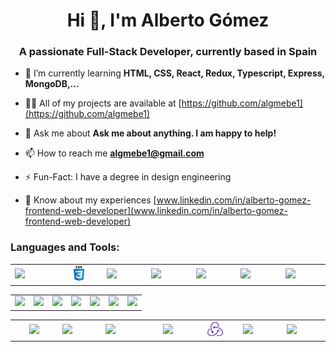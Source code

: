 <h1 align="center">Hi 👋, I'm Alberto Gómez</h1>
<h3 align="center">A passionate Full-Stack Developer, currently based in Spain</h3>

- 🌱 I’m currently learning **HTML, CSS, React, Redux, Typescript, Express, MongoDB,...**

- 👨‍💻 All of my projects are available at [https://github.com/algmebe1](https://github.com/algmebe1)

- 💬 Ask me about **Ask me about anything. I am happy to help!**

- 📫 How to reach me **algmebe1@gmail.com**

- ⚡️ Fun-Fact: I have a degree in design engineering

- 📄 Know about my experiences [www.linkedin.com/in/alberto-gomez-frontend-web-developer](www.linkedin.com/in/alberto-gomez-frontend-web-developer)

<h3 align="left">Languages and Tools:</h3>

<table>
  <tr>
    <td><a href="https://getbootstrap.com/" ><img src="https://www.vectorlogo.zone/logos/getbootstrap/getbootstrap-ar21.svg"></a></td>
    <td align="center" width="15%" ><a href="https://www.w3schools.com/css/" ><img width="40%" src="https://raw.githubusercontent.com/devicons/devicon/9c6bfdb9783cdfe1018666ed76adcfd3eab6fad6/icons/css3/css3-original-wordmark.svg"></a></td>
    <td><a href="https://expressjs.com/" ><img src="https://www.vectorlogo.zone/logos/expressjs/expressjs-ar21.svg"></a></td>
    <td><a href="https://www.figma.com/" ><img src="https://www.vectorlogo.zone/logos/figma/figma-ar21.svg"></a></td>
    <td><a href="https://firebase.google.com/" ><img src="https://www.vectorlogo.zone/logos/firebase/firebase-ar21.svg"></a></td>
    <td><a href="https://git-scm.com/" ><img src="https://www.vectorlogo.zone/logos/git-scm/git-scm-ar21.svg"></a></td>
    <td><a href="https://heroku.com/" ><img src="https://www.vectorlogo.zone/logos/heroku/heroku-ar21.svg"></a></td>
  </tr>
</table>
<table>
  <tr>
    <td><a href="https://www.w3.org/html/" ><img src="https://www.vectorlogo.zone/logos/w3_html5/w3_html5-ar21.svg"></a></td>
    <td><a href="https://www.adobe.com/products/illustrator.html" ><img src="https://www.vectorlogo.zone/logos/adobe_illustrator/adobe_illustrator-ar21.svg"></a></td>
    <td><a href="https://developer.mozilla.org/en-US/docs/Web/JavaScript" ><img src="https://www.vectorlogo.zone/logos/javascript/javascript-ar21.svg"></a></td>
    <td><a href="https://jestjs.io/" ><img src="https://www.vectorlogo.zone/logos/jestjsio/jestjsio-ar21.svg"></a></td>
    <td><a href="https://www.linux.org/" ><img src="https://www.vectorlogo.zone/logos/linux/linux-ar21.svg"></a></td>
    <td><a href="https://www.mongodb.com/" ><img src="https://www.vectorlogo.zone/logos/mongodb/mongodb-ar21.svg"></a></td>
    <td><a href="https://nodejs.org/" ><img src="https://www.vectorlogo.zone/logos/nodejs/nodejs-ar21.svg"></a></td>
  </tr>
  </table>
  <table>
  <tr>
    <td align="center" width="15%" ><a href="https://www.photoshop.com/en" ><img width="40%" src="https://raw.githubusercontent.com/rdimascio/icons/932c4cf6c9e2031abeca1c164baa0f76785c16fe/icons/color/photoshop.svg"></a></td>
    <td><a href="https://postman.com/" ><img src="https://www.vectorlogo.zone/logos/getpostman/getpostman-ar21.svg"></a></td>
    <td><a href="https://reactjs.org/" ><img src="https://www.vectorlogo.zone/logos/reactjs/reactjs-ar21.svg"></a></td>
    <td align="center" width="15%" ><a href="https://reactnative.dev/" ><img width="40%" src="https://raw.githubusercontent.com/kristerkari/react-native-svg-transformer/master/images/react-native-logo.png"></a></td>
    <td align="center" width="15%" ><a href="https://redux.js.org/" ><img width="40%" src="https://raw.githubusercontent.com/devicons/devicon/9c6bfdb9783cdfe1018666ed76adcfd3eab6fad6/icons/redux/redux-original.svg"></a></td>
    <td><a href="ttps://sass-lang.com/" ><img src="https://www.vectorlogo.zone/logos/sass-lang/sass-lang-ar21.svg"></a></td>
    <td><a href="https://www.typescriptlang.org/" ><img src="https://www.vectorlogo.zone/logos/typescriptlang/typescriptlang-ar21.svg"></a></td>
  </tr>
</table>
